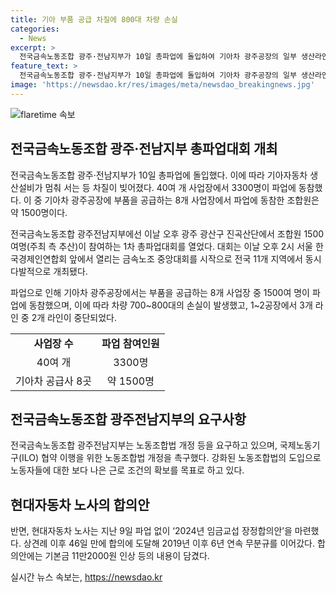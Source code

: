 ```yaml
---
title: 기아 부품 공급 차질에 800대 차량 손실
categories:
  - News
excerpt: >
  전국금속노동조합 광주·전남지부가 10일 총파업에 돌입하여 기아차 광주공장의 일부 생산라인이 중단됐다. 차질은 불가피한 상황으로, 전국금속노동조합은 현 통념타임오프 폐기와 노조법 개정을 촉구하기 위해 총파업을 진행 중이다. 파업은 기아차를 비롯한 40여 개 사업장에서 약 3300명이 참여하며 파업된 것으로 알려졌다. 오후 1시 30분부터 오후 9시 30분까지 기아차 1·2공장의 총 3개 생산라인 중 2개 라인이 중단되면서 기아는 약 700~800대의 차량 손실을 예상하고 있다.
feature_text: >
  전국금속노동조합 광주·전남지부가 10일 총파업에 돌입하여 기아차 광주공장의 일부 생산라인이 중단됐다. 차질은 불가피한 상황으로, 전국금속노동조합은 현 통념타임오프 폐기와 노조법 개정을 촉구하기 위해 총파업을 진행 중이다. 파업은 기아차를 비롯한 40여 개 사업장에서 약 3300명이 참여하며 파업된 것으로 알려졌다. 오후 1시 30분부터 오후 9시 30분까지 기아차 1·2공장의 총 3개 생산라인 중 2개 라인이 중단되면서 기아는 약 700~800대의 차량 손실을 예상하고 있다.
image: 'https://newsdao.kr/res/images/meta/newsdao_breakingnews.jpg'
---
```


<p><img src="https://newsdao.kr/res/images/meta/newsdao_breakingnews.jpg" alt="flaretime 속보" /></p>

<h2 data-ke-size="size26">전국금속노동조합 광주·전남지부 총파업대회 개최</h2>

<p data-ke-size="size16">전국금속노동조합 광주·전남지부가 10일 총파업에 돌입했다. 이에 따라 기아자동차 생산설비가 멈춰 서는 등 차질이 빚어졌다. 40여 개 사업장에서 3300명이 파업에 동참했다. 이 중 기아차 광주공장에 부품을 공급하는 8개 사업장에서 파업에 동참한 조합원은 약 1500명이다. </p>

<p data-ke-size="size16">전국금속노동조합 광주전남지부에선 이날 오후 광주 광산구 진곡산단에서 조합원 1500여명(주최 측 추산)이 참여하는 1차 총파업대회를 열었다. 대회는 이날 오후 2시 서울 한국경제인연합회 앞에서 열리는 금속노조 중앙대회를 시작으로 전국 11개 지역에서 동시다발적으로 개최됐다.</p> 

<p data-ke-size="size16">파업으로 인해 기아차 광주공장에서는 부품을 공급하는 8개 사업장 중 1500여 명이 파업에 동참했으며, 이에 따라 차량 700~800대의 손실이 발생했고, 1~2공장에서 3개 라인 중 2개 라인이 중단되었다.</p>

<table>
    <tr>
        <td style="text-align: center; height: 17px;"><b>사업장 수</b></td>
        <td style="text-align: center; height: 17px;"><b>파업 참여인원</b></td>
    </tr>
    <tr>
        <td style="text-align: center; height: 17px;">40여 개</td>
        <td style="text-align: center; height: 17px;">3300명</td>
    </tr>
    <tr>
        <td style="text-align: center; height: 17px;">기아차 공급사 8곳</td>
        <td style="text-align: center; height: 17px;">약 1500명</td>
    </tr>
</table>

<h2 data-ke-size="size26">전국금속노동조합 광주전남지부의 요구사항</h2>

<p data-ke-size="size16">전국금속노동조합 광주전남지부는 노동조합법 개정 등을 요구하고 있으며, 국제노동기구(ILO) 협약 이행을 위한 노동조합법 개정을 촉구했다. 강화된 노동조합법의 도입으로 노동자들에 대한 보다 나은 근로 조건의 확보를 목표로 하고 있다.</p>

<h2 data-ke-size="size26">현대자동차 노사의 합의안</h2>

<p data-ke-size="size16">반면, 현대자동차 노사는 지난 9일 파업 없이 ‘2024년 임금교섭 장정합의안’을 마련했다. 상견례 이후 46일 만에 합의에 도달해 2019년 이후 6년 연속 무분규를 이어갔다. 합의안에는 기본금 11만2000원 인상 등의 내용이 담겼다.</p>
실시간 뉴스 속보는, <a href="https://newsdao.kr" rel="dofollow">https://newsdao.kr</a>


